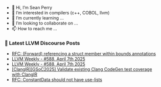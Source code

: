 - 👋 Hi, I’m Sean Perry
- 👀 I’m interested in compilers (c++, COBOL, llvm)
- 🌱 I’m currently learning ...
- 💞️ I’m looking to collaborate on ...
- 📫 How to reach me ...

<!---
s66perry/s66perry is a ✨ special ✨ repository because its `README.md` (this file) appears on your GitHub profile.
You can click the Preview link to take a look at your changes.
--->
### 📕 Latest LLVM Discourse Posts

<!-- DISCOURSE-LLVM:START -->
- [RFC: &lpar;Forward&rpar; referencing a struct member within bounds annotations](https://discourse.llvm.org/t/rfc-forward-referencing-a-struct-member-within-bounds-annotations/85510#post_3)
- [LLVM Weekly - #588, April 7th 2025](https://discourse.llvm.org/t/llvm-weekly-588-april-7th-2025/85725#post_2)
- [LLVM Weekly - #588, April 7th 2025](https://discourse.llvm.org/t/llvm-weekly-588-april-7th-2025/85725#post_1)
- [[ClangIR][GSoC2025] Validate existing Clang CodeGen test coverage with ClangIR](https://discourse.llvm.org/t/clangir-gsoc2025-validate-existing-clang-codegen-test-coverage-with-clangir/84481#post_7)
- [RFC: ConstantData should not have use-lists](https://discourse.llvm.org/t/rfc-constantdata-should-not-have-use-lists/42606#post_8)
<!-- DISCOURSE-LLVM:END -->
